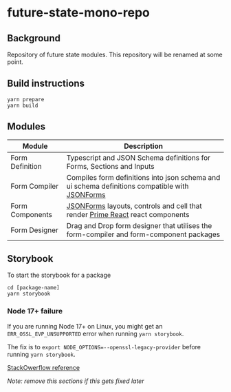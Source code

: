 # future-state-mono-repo

## Background

Repository of future state modules. This repository will be renamed at some point.

## Build instructions

```
yarn prepare
yarn build
```

## Modules

| Module | Description |
|--------|-------------|
| Form Definition | Typescript and JSON Schema definitions for Forms, Sections and Inputs |
| Form Compiler | Compiles form definitions into json schema and ui schema definitions compatible with [JSONForms](https://jsonforms.io) |
| Form Components | [JSONForms](https://jsonforms.io) layouts, controls and cell that render [Prime React](https://www.primefaces.org/primereact) react components |
| Form Designer | Drag and Drop form designer that utilises the form-compiler and form-component packages |


## Storybook

To start the storybook for a package

```
cd [package-name]
yarn storybook
```

### Node 17+ failure

If you are running Node 17+ on Linux, you might get an `ERR_OSSL_EVP_UNSUPPORTED` error when running `yarn storybook`.

The fix is to `export NODE_OPTIONS=--openssl-legacy-provider` before running `yarn storybook`.

[StackOwerflow reference](https://stackoverflow.com/questions/69394632/webpack-build-failing-with-err-ossl-evp-unsupported)

_Note: remove this sections if this gets fixed later_
